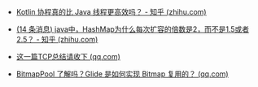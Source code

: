 - [Kotlin 协程真的比 Java 线程更高效吗？ - 知乎 (zhihu.com)](https://zhuanlan.zhihu.com/p/102124182)
- [(14 条消息) java中，HashMap为什么每次扩容的倍数是2，而不是1.5或者2.5？ - 知乎 (zhihu.com)](https://www.zhihu.com/question/422840340)
- [这一篇TCP总结请收下 (qq.com)](https://mp.weixin.qq.com/s?__biz=MzA5MzI3NjE2MA==&mid=2650255154&idx=1&sn=cbd6e8512c0798196552fa974dc789e5&chksm=88635e5dbf14d74b9e166782f6859203c24bf80f5a7955baec42d2d4c543f66f65abcd89debb&scene=21#wechat_redirect)

- [BitmapPool 了解吗？Glide 是如何实现 Bitmap 复用的？ (qq.com)](https://mp.weixin.qq.com/s/VlHOP4_ueAshFwtWZsmCNQ)

